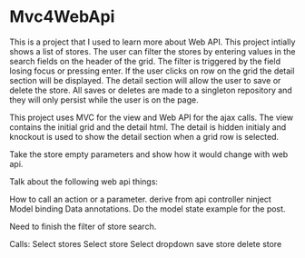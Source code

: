 Mvc4WebApi
==========

This is a project that I used to learn more about Web API. This project intially shows a list of stores. The user can filter the stores by entering values in the search fields on the header of the grid. The filter is triggered by the field losing focus or pressing enter. If the user clicks on row on the grid the detail section will be displayed. The detail section will allow the user to save or delete the store. All saves or deletes are  made to a singleton repository and they will only persist while the user is on the page.

This project uses MVC for the view and Web API for the ajax calls. The view contains the initial grid and the detail html. The detail is hidden initialy and knockout is used to show the detail section when a grid row is selected. 

Take the store empty parameters and show how it would change with web api.

Talk about the following web api things:

How to call an action or a parameter.
derive from api controller 
ninject
Model binding
Data annotations.
	Do the model state example for the post.


Need to finish the filter of store search.
 

 
 Calls:
	Select stores
	Select store
	Select dropdown
	save store
	delete store
	